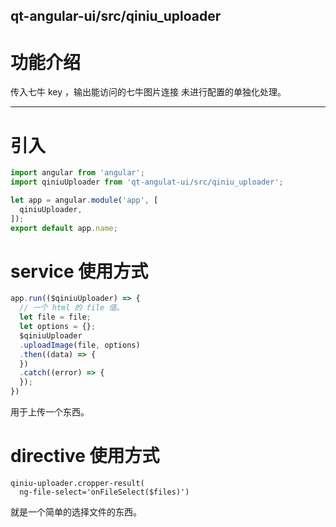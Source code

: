 qt-angular-ui/src/qiniu_uploader
---

# 功能介绍
传入七牛 key ，输出能访问的七牛图片连接
未进行配置的单独化处理。

---

# 引入

```javascript
import angular from 'angular';
import qiniuUploader from 'qt-angulat-ui/src/qiniu_uploader';

let app = angular.module('app', [
  qiniuUploader,
]);
export default app.name;
```

# service 使用方式
```javascript
app.run(($qiniuUploader) => {
  // 一个 html 的 file 值。
  let file = file;
  let options = {};
  $qiniuUploader
  .uploadImage(file, options)
  .then((data) => {
  })
  .catch((error) => {
  });
})
```
用于上传一个东西。

# directive 使用方式
```jade
qiniu-uploader.cropper-result(
  ng-file-select='onFileSelect($files)')
```

就是一个简单的选择文件的东西。
